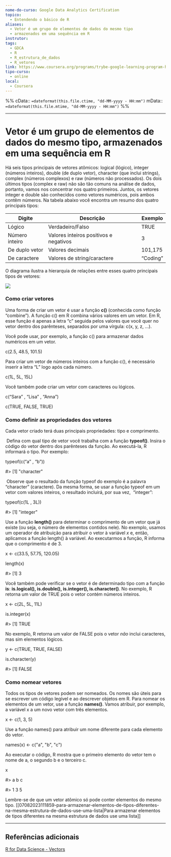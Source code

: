 ```yaml
---
nome-do-curso: Google Data Analytics Certification
topico:
  - Entendendo o básico de R
aliases:
  - Vetor é um grupo de elementos de dados do mesmo tipo
  - armazenados em uma sequência em R
instrutor: 
tags:
  - GDCA
  - R
  - R_estrutura_de_dados
  - R_vetores
link: https://www.coursera.org/programs/trybe-google-learning-program-hrevt/professional-certificates/google-data-analytics?collectionId=twDTY
tipo-curso:
  - online
local:
  - Coursera
---
```

%%
cData:: `=dateformat(this.file.ctime, "dd-MM-yyyy - HH:mm")`
mData:: `=dateformat(this.file.mtime, "dd-MM-yyyy - HH:mm")`
%%

____

# Vetor é um grupo de elementos de dados do mesmo tipo, armazenados em uma sequência em R

Há seis tipos principais de vetores atômicos: logical (lógico), integer (números inteiros), double (de duplo vetor), character (que inclui strings), complex (números complexos) e raw (números não processados). Os dois últimos tipos (complex e raw) não são tão comuns na análise de dados, portanto, vamos nos concentrar nos quatro primeiros. Juntos, os vetores integer e double são conhecidos como vetores numéricos, pois ambos contêm números. Na tabela abaixo você encontra um resumo dos quatro principais tipos:

|**Digite**|**Descrição**|**Exemplo**|
|---|---|---|
|Lógico|Verdadeiro/Falso|TRUE|
|Número inteiro|Valores inteiros positivos e negativos|3|
|De duplo vetor|Valores decimais|101,175|
|De caractere|Valores de string/caractere|“Coding”|

O diagrama ilustra a hierarquia de relações entre esses quatro principais tipos de vetores:

![](https://d3c33hcgiwev3.cloudfront.net/imageAssetProxy.v1/AKjaBrD5QWGo2gaw-SFhXg_20e558486f6f4305adc1d986621f70f1_image1.png?expiry=1691539200000&hmac=Kdn3pL1iw1utTRNXsFI1606fPwhlYOpT0rsN_l5dABE)

### **Como criar vetores**  

Uma forma de criar um vetor é usar a função **c()** (conhecida como função “combine”). A função c() em R combina vários valores em um vetor. Em R, esse função é apenas a letra “c” seguida pelos valores que você quer no vetor dentro dos parênteses, separados por uma vírgula: c(x, y, z, …).

Você pode usar, por exemplo, a função c() para armazenar dados numéricos em um vetor. 

c(2.5, 48.5, 101.5)

Para criar um vetor de números inteiros com a função c(), é necessário inserir a letra “L” logo após cada número.

c(1L, 5L, 15L)

Você também pode criar um vetor com caracteres ou lógicos. 

c(“Sara” , “Lisa” , “Anna”)

c(TRUE, FALSE, TRUE)

### **Como definir as propriedades dos vetores** 

Cada vetor criado terá duas principais propriedades: tipo e comprimento.  

 Defina com qual tipo de vetor você trabalha com a função **typeof()**. Insira o código do vetor dentro dos parênteses da função. Ao executá-la, R informará o tipo. Por exemplo: 

typeof(c(“a” , “b”))

#> [1] "character"

 Observe que o resultado da função typeof do exemplo é a palavra “character” (caractere). Da mesma forma, se usar a função typeof em um vetor com valores inteiros, o resultado incluirá, por sua vez,  “integer”: 

typeof(c(1L , 3L))

#> [1] "integer"

Use a função **length()** para determinar o comprimento de um vetor que já existe (ou seja, o número de elementos contidos nele). No exemplo, usamos um operador de atribuição para atribuir o vetor à variável _x_ e, então, aplicamos a função length() à variável. Ao executarmos a função, R informa que o comprimento é de 3.

x <- c(33.5, 57.75, 120.05)

length(x)

#> [1] 3

Você também pode verificar se o vetor é de determinado tipo com a função **is**: **is.logical(), is.double(), is.integer(), is.character()**. No exemplo, R retorna um valor de TRUE pois o vetor contém números inteiros. 

x <- c(2L, 5L, 11L)

is.integer(x)

#> [1] TRUE

No exemplo, R retorna um valor de FALSE pois o vetor _não_ inclui caracteres, mas sim elementos lógicos.

y <- c(TRUE, TRUE, FALSE)

is.character(y)

#> [1] FALSE

### **Como nomear vetores** 

Todos os tipos de vetores podem ser nomeados. Os nomes são úteis para se escrever um código legível e ao descrever objetos em R. Para nomear os elementos de um vetor, use a função **names()**. Vamos atribuir, por exemplo, a variável x a um novo vetor com três elementos. 

x <- c(1, 3, 5)

Use a função names() para atribuir um nome diferente para cada elemento do vetor. 

names(x) <- c("a", "b", "c")

Ao executar o código, R mostra que o primeiro elemento do vetor tem o nome de a, o segundo b e o terceiro c.

x 

#> a b c 

#> 1 3 5

Lembre-se de que um vetor atômico só pode conter elementos do mesmo tipo. [[07082023111859-para-armazenar-elementos-de-tipos-diferentes-na-mesma-estrutura-de-dados-use-uma-lista|Para armazenar elementos de tipos diferentes na mesma estrutura de dados use uma lista]]

--- 
## Referências adicionais

[R for Data Science - Vectors](https://r4ds.had.co.nz/vectors.html#vectors)